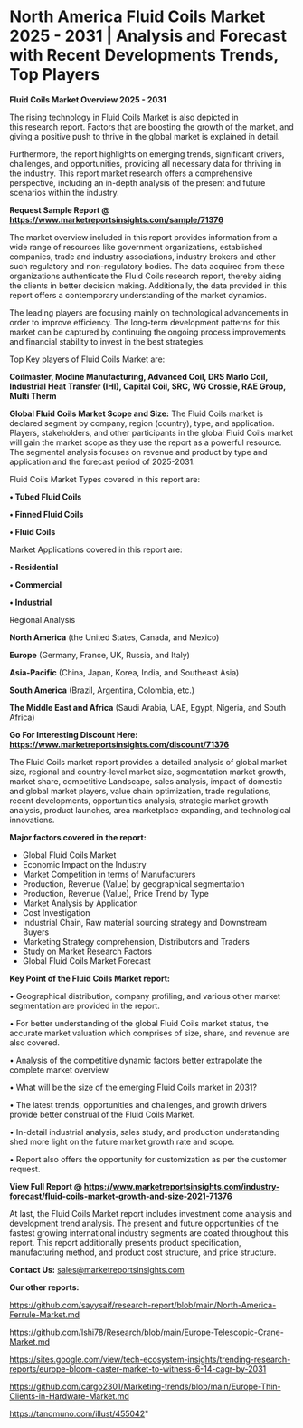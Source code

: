 # North America Fluid Coils Market 2025 - 2031 | Analysis and Forecast with Recent Developments Trends, Top Players

<Strong> Fluid Coils Market Overview 2025 - 2031</strong>

The rising technology in Fluid Coils Market is also depicted in this research report. Factors that are boosting the growth of the market, and giving a positive push to thrive in the global market is explained in detail.

Furthermore, the report highlights on emerging trends, significant drivers, challenges, and opportunities, providing all necessary data for thriving in the industry. This report market research offers a comprehensive perspective, including an in-depth analysis of the present and future scenarios within the industry.

<strong>Request Sample Report @ <a href=https://www.marketreportsinsights.com/sample/71376>https://www.marketreportsinsights.com/sample/71376</a></strong>

The market overview included in this report provides information from a wide range of resources like government organizations, established companies, trade and industry associations, industry brokers and other such regulatory and non-regulatory bodies. The data acquired from these organizations authenticate the Fluid Coils research report, thereby aiding the clients in better decision making. Additionally, the data provided in this report offers a contemporary understanding of the market dynamics.

The leading players are focusing mainly on technological advancements in order to improve efficiency. The long-term development patterns for this market can be captured by continuing the ongoing process improvements and financial stability to invest in the best strategies.

Top Key players of Fluid Coils Market are:

<strong>Coilmaster, Modine Manufacturing, Advanced Coil, DRS Marlo Coil, Industrial Heat Transfer (IHI), Capital Coil, SRC, WG Crossle, RAE Group, Multi Therm</strong>

<strong><b>Global Fluid Coils Market Scope and Size:</b></strong>
The Fluid Coils market is declared segment by company, region (country), type, and application. Players, stakeholders, and other participants in the global Fluid Coils market will gain the market scope as they use the report as a powerful resource. The segmental analysis focuses on revenue and product by type and application and the forecast period of 2025-2031.

Fluid Coils Market Types covered in this report are:

<strong>• Tubed Fluid Coils

• Finned Fluid Coils

• Fluid Coils</strong>

Market Applications covered in this report are:

<strong>• Residential

• Commercial

• Industrial</strong> 

Regional Analysis

<strong>North America</strong> (the United States, Canada, and Mexico)

<strong>Europe</strong> (Germany, France, UK, Russia, and Italy)

<strong>Asia-Pacific</strong> (China, Japan, Korea, India, and Southeast Asia)

<strong>South America</strong> (Brazil, Argentina, Colombia, etc.)

<strong>The Middle East and Africa</strong> (Saudi Arabia, UAE, Egypt, Nigeria, and South Africa)

<strong>Go For Interesting Discount Here: <a href=https://www.marketreportsinsights.com/discount/71376>https://www.marketreportsinsights.com/discount/71376</a></strong>

The Fluid Coils market report provides a detailed analysis of global market size, regional and country-level market size, segmentation market growth, market share, competitive Landscape, sales analysis, impact of domestic and global market players, value chain optimization, trade regulations, recent developments, opportunities analysis, strategic market growth analysis, product launches, area marketplace expanding, and technological innovations.

<strong><b>Major factors covered in the report:</b></strong>
<ul>
  <li>Global Fluid Coils Market </li>
  <li>Economic Impact on the Industry</li>
  <li>Market Competition in terms of Manufacturers</li>
  <li>Production, Revenue (Value) by geographical segmentation</li>
  <li>Production, Revenue (Value), Price Trend by Type</li>
  <li>Market Analysis by Application</li>
  <li>Cost Investigation</li>
  <li>Industrial Chain, Raw material sourcing strategy and Downstream Buyers</li>
  <li>Marketing Strategy comprehension, Distributors and Traders</li>
  <li>Study on Market Research Factors</li>
  <li>Global Fluid Coils Market Forecast</li>
</ul>

<strong><b>Key Point of the Fluid Coils Market report:</b></strong>

• Geographical distribution, company profiling, and various other market segmentation are provided in the report.

• For better understanding of the global Fluid Coils market status, the accurate market valuation which comprises of size, share, and revenue are also covered.

• Analysis of the competitive dynamic factors better extrapolate the complete market overview

• What will be the size of the emerging Fluid Coils market in 2031?

• The latest trends, opportunities and challenges, and growth drivers provide better construal of the Fluid Coils Market.

• In-detail industrial analysis, sales study, and production understanding shed more light on the future market growth rate and scope.

• Report also offers the opportunity for customization as per the customer request.

<strong><b>View Full Report @ <a href=https://www.marketreportsinsights.com/industry-forecast/fluid-coils-market-growth-and-size-2021-71376>https://www.marketreportsinsights.com/industry-forecast/fluid-coils-market-growth-and-size-2021-71376</a></b></strong>


At last, the Fluid Coils Market report includes investment come analysis and development trend analysis. The present and future opportunities of the fastest growing international industry segments are coated throughout this report. This report additionally presents product specification, manufacturing method, and product cost structure, and price structure.

<strong>Contact Us:</strong>
sales@marketreportsinsights.com

<strong>Our other reports:</strong>

<a href=https://github.com/sayysaif/research-report/blob/main/North-America-Ferrule-Market.md>https://github.com/sayysaif/research-report/blob/main/North-America-Ferrule-Market.md</a>

<a href=https://github.com/Ishi78/Research/blob/main/Europe-Telescopic-Crane-Market.md>https://github.com/Ishi78/Research/blob/main/Europe-Telescopic-Crane-Market.md</a>

<a href=https://sites.google.com/view/tech-ecosystem-insights/trending-research-reports/europe-bloom-caster-market-to-witness-6-14-cagr-by-2031>https://sites.google.com/view/tech-ecosystem-insights/trending-research-reports/europe-bloom-caster-market-to-witness-6-14-cagr-by-2031</a>

<a href=https://github.com/cargo2301/Marketing-trends/blob/main/Europe-Thin-Clients-in-Hardware-Market.md>https://github.com/cargo2301/Marketing-trends/blob/main/Europe-Thin-Clients-in-Hardware-Market.md</a>

<a href=https://tanomuno.com/illust/455042>https://tanomuno.com/illust/455042</a>"
